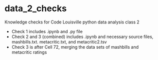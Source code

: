 # data_2_checks
Knowledge checks for Code Louisville python data analysis class 2

- Check 1 includes .ipynb and .py file
- Check 2 and 3 (combined) includes .ipynb and necessary source files, mashbills.txt. metacritic.txt, and metacritic2.tsv
- Check 3 is after Cell 72, merging the data sets of mashbills and metacritic ratings